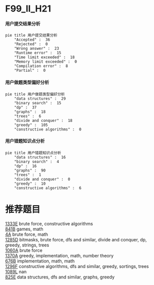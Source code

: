 # F99_ll_H21

<!-- tabs:start -->



#### **用户提交结果分析**

```mermaid
pie title 用户提交结果分析
    "Accepted" :  36
    "Rejected" :  0
    "Wrong answer" :  23
    "Runtime error" :  15
    "Time limit exceeded" :  18
    "Memory limit exceeded" :  0
    "Compilation error" :  8
    "Partial" :  0
```

#### **用户做题类型偏好分析**

```mermaid
pie title 用户做题类型偏好分析
    "data structures" :  29
    "binary search" :  15
    "dp" :  37
    "graphs" :  18
    "trees" :  6
    "divide and conquer" :  18
    "greedy" :  105
    "constructive algorithms" :  0
```
#### **用户错题知识点分析**

```mermaid
pie title 用户错题知识点分析
    "data structures" :  16
    "binary search" :  4
    "dp" :  16
    "graphs" :  90
    "trees" :  1
    "divide and conquer" :  0
    "greedy" :  10
    "constructive algorithms" :  6
```



<!-- tabs:end -->
# 推荐题目
[1333E](https://codeforces.com/contest/1333/problem/E)		brute force,
                        constructive algorithms		  
[841B](https://codeforces.com/contest/841/problem/B)		games,
                        math		  
[4A](https://codeforces.com/contest/4/problem/A)		brute force,
                        math		  
[1285D](https://codeforces.com/contest/1285/problem/D)		bitmasks,
                        brute force,
                        dfs and similar,
                        divide and conquer,
                        dp,
                        greedy,
                        strings,
                        trees		  
[1060A](https://codeforces.com/contest/1060/problem/A)		brute force		  
[1370A](https://codeforces.com/contest/1370/problem/A)		greedy,
                        implementation,
                        math,
                        number theory		  
[676B](https://codeforces.com/contest/676/problem/B)		implementation,
                        math,
                        math		  
[1296F](https://codeforces.com/contest/1296/problem/F)		constructive algorithms,
                        dfs and similar,
                        greedy,
                        sortings,
                        trees		  
[1089L](https://codeforces.com/contest/1089/problem/L)		nan		  
[825E](https://codeforces.com/contest/825/problem/E)		data structures,
                        dfs and similar,
                        graphs,
                        greedy		  
